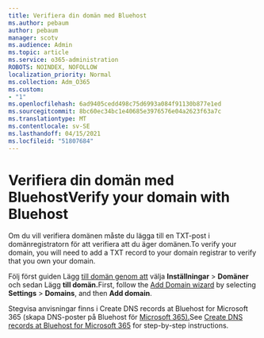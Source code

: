 ```yaml
---
title: Verifiera din domän med Bluehost
ms.author: pebaum
author: pebaum
manager: scotv
ms.audience: Admin
ms.topic: article
ms.service: o365-administration
ROBOTS: NOINDEX, NOFOLLOW
localization_priority: Normal
ms.collection: Adm_O365
ms.custom:
- "1"
ms.openlocfilehash: 6ad9405cedd498c75d6993a084f91130b877e1ed
ms.sourcegitcommit: 8bc60ec34bc1e40685e3976576e04a2623f63a7c
ms.translationtype: MT
ms.contentlocale: sv-SE
ms.lasthandoff: 04/15/2021
ms.locfileid: "51807684"
---
```

# <a name="verify-your-domain-with-bluehost"></a><span data-ttu-id="77d9d-102">Verifiera din domän med Bluehost</span><span class="sxs-lookup"><span data-stu-id="77d9d-102">Verify your domain with Bluehost</span></span>

<span data-ttu-id="77d9d-103">Om du vill verifiera domänen måste du lägga till en TXT-post i domänregistratorn för att verifiera att du äger domänen.</span><span class="sxs-lookup"><span data-stu-id="77d9d-103">To verify your domain, you will need to add a TXT record to your domain registrar to verify that you own your domain.</span></span> 

<span data-ttu-id="77d9d-104">Följ först guiden Lägg [till domän genom att](https://admin.microsoft.com/Adminportal#/Domains) välja **Inställningar** \> **Domäner** och sedan Lägg **till domän.**</span><span class="sxs-lookup"><span data-stu-id="77d9d-104">First, follow the [Add Domain wizard](https://admin.microsoft.com/Adminportal#/Domains) by selecting **Settings** \> **Domains**, and then **Add domain**.</span></span>
  
<span data-ttu-id="77d9d-105">Stegvisa anvisningar finns i Create DNS records at Bluehost for Microsoft 365 (skapa DNS-poster på Bluehost för [Microsoft 365).](https://docs.microsoft.com/microsoft-365/admin/dns/create-dns-records-at-bluehost)</span><span class="sxs-lookup"><span data-stu-id="77d9d-105">See [Create DNS records at Bluehost for Microsoft 365](https://docs.microsoft.com/microsoft-365/admin/dns/create-dns-records-at-bluehost) for step-by-step instructions.</span></span>